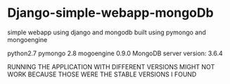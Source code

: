 # Django-simple-webapp-mongoDb

simple webapp using django and mongodb built using pymongo and mongoengine 

python2.7
pymongo 2.8
mogoengine 0.9.0
MongoDB server version: 3.6.4

RUNNING THE APPLICATION WITH DIFFERENT VERSIONS MIGHT NOT WORK BECAUSE THOSE WERE THE STABLE VERSIONS I FOUND
